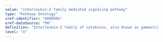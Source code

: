 ```yaml
---
value: "interleukin-2 family mediated signaling pathway"
type: "Pathway Ontology"
xref-identifier: "0000906"
xref-dataSource: "PW"
definition: "Interleukin-2 family of cytokines, also known as gamma(c) family because of the shared gamma(c) receptor, plays crucial roles in the regulation of T cells."
level: "4"
---
```

